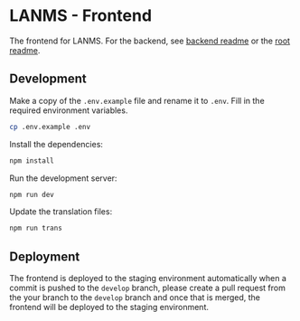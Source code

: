 # LANMS - Frontend

The frontend for LANMS. For the backend, see [backend readme](/backend/README.md) or the [root readme](/README.md).

## Development

Make a copy of the `.env.example` file and rename it to `.env`. Fill in the required environment variables.

```bash
cp .env.example .env
```

Install the dependencies:

```bash
npm install
```

Run the development server:

```bash
npm run dev
```

Update the translation files:

```bash
npm run trans
```

## Deployment

The frontend is deployed to the staging environment automatically when a commit is pushed to the `develop` branch, please create a pull request from the your branch to the `develop` branch and once that is merged, the frontend will be deployed to the staging environment.